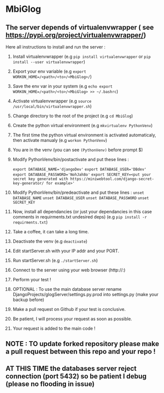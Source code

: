 # MbiGlog

## The server depends of virtualenvwrapper ( see https://pypi.org/project/virtualenvwrapper/)
 
Here all instructions to install and run the server :

1. Install virtualenvwrapper (e.g `pip install virtualenvwrapper` or `pip install --user virtualenvwrapper`)

3. Export your env variable (e.g `export WORKON_HOME=/<path>/<to>/<MbiGlog>/`)

4. Save the env var in your system (e.g `echo export WORKON_HOME=/<path>/<to>/<MbiGlog> >> ~/.bashrc`)
 
5. Activate virtualenvwrapper (e.g `source /usr/local/bin/virtualenvwrapper.sh`)

5. Change directory to the root of the project (e.g `cd MbiGlog`)

6. Create the python virtual environment (e.g `mkvirtualenv PythonVenv`)

7. The first time the python virtual environment is activated automaticaly, then activate manualy (e.g `workon PythonVenv`)

8. You are in the venv (you can see `(PythonVenv)` before prompt $)

9. Modify PythonVenv/bin/postactivate and put these lines :
	
	`export DATABASE_NAME='djangoDev'`
	`export DATABASE_USER='DBdev'`
	`export DATABASE_PASSWORD='NohJah8o'`
	`export SECRET_KEY=<put your secret key generated with https://miniwebtool.com/django-secret-key-generator/ for example>'`

10. Modify PythonVenv/bin/predeactivate and put these lines :
	`unset DATABASE_NAME`
	`unset DATABASE_USER`
	`unset DATABASE_PASSWORD`
	`unset SECRET_KEY`

11. Now, install all dependancies (or just your dependancies in this case comments in requirments.txt undesired deps) (e.g `pip install -r requirments.txt`)

12. Take a coffee, it can take a long time.

13. Deactivate the venv (e.g `deactivate`)

14. Edit startServer.sh with your IP addr and your PORT.

15. Run startServer.sh (e.g `./startServer.sh`)

16. Connect to the server using your web browser (http://<IP>:<PORT>)

17. Perform your test !

18. OPTIONAL : To use the main database server rename DjangoProjects/glogServer/settings.py.prod into settings.py (make your backup before)

19. Make a pull request on Github if your test is conclusive.

20. Be patient, I will process your request as soon as possible.

21. Your request is added to the main code !

## NOTE : TO update forked repository please make a pull request between this repo and your repo !
## AT THIS TIME the databases server reject connection (port 5432) so be patient I debug (please no flooding in issue)

